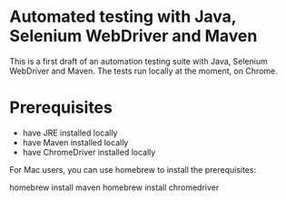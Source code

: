 # Automated testing with Java, Selenium WebDriver and Maven

This is a first draft of an automation testing suite with Java, Selenium WebDriver and Maven. 
The tests run locally at the moment, on Chrome. 

# Prerequisites 

- have JRE installed locally 
- have Maven installed locally
- have ChromeDriver installed locally

For Mac users, you can use homebrew to install the prerequisites:

homebrew install maven
homebrew install chromedriver 




